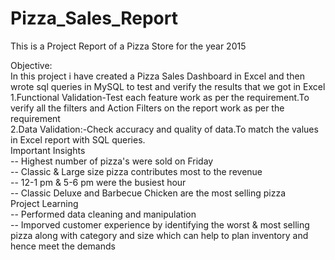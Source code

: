 # Pizza_Sales_Report
This  is a Project Report of a  Pizza Store for the year 2015  

Objective:  
In this project i have created a Pizza Sales Dashboard in Excel and then wrote sql queries in MySQL to test and verify the results that we got in Excel  
  1.Functional Validation-Test each feature work as per the requirement.To verify all the filters and Action Filters on the report work as per the requirement  
  2.Data Validation:-Check accuracy and quality of data.To match the values in Excel report with SQL queries.  
Important Insights  
  -- Highest number of pizza's were sold on Friday  
  -- Classic & Large size pizza contributes most to the revenue  
  -- 12-1 pm & 5-6 pm were the busiest hour  
  -- Classic Deluxe and Barbecue Chicken are the most selling pizza  
Project Learning  
  -- Performed data cleaning and manipulation  
  -- Imporved customer experience by identifying the worst & most selling pizza along with category and size which can help to plan inventory and hence meet the 
     demands
   


  
